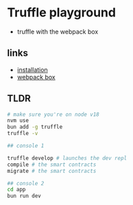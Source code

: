 # Truffle playground

- truffle with the webpack box

## links

- [installation](https://trufflesuite.com/docs/truffle/how-to/install/)
- [webpack box](https://trufflesuite.com/boxes/webpack/)

## TLDR

```sh
# make sure you're on node v18
nvm use
bun add -g truffle
truffle -v

## console 1

truffle develop # launches the dev repl
compile # the smart contracts
migrate # the smart contracts

## console 2
cd app
bun run dev


```
